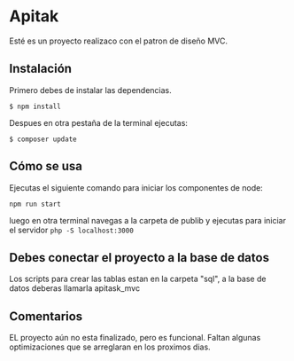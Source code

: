 # Apitak

Esté es un proyecto realizaco con el patron de diseño MVC.

## Instalación

Primero debes de instalar las dependencias.

`$ npm install`

Despues en otra pestaña de la terminal ejecutas:

`$ composer update`

## Cómo se usa

Ejecutas el siguiente comando para iniciar los componentes de node:

`npm run start`

luego en otra terminal navegas a la carpeta de publib y ejecutas para iniciar el servidor
`php -S localhost:3000`

## Debes conectar el proyecto a la base de datos

Los scripts para crear las tablas estan en la carpeta "sql", a la base de datos deberas llamarla apitask_mvc

## Comentarios
EL proyecto aún no esta finalizado, pero es funcional. Faltan algunas optimizaciones que se arreglaran en los proximos dias.
